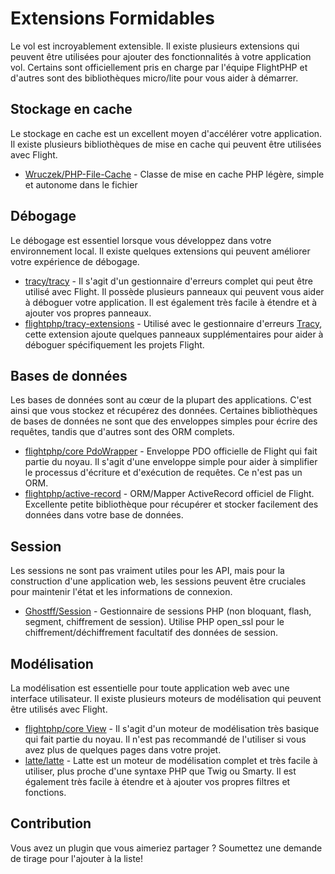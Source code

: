 # Extensions Formidables

Le vol est incroyablement extensible. Il existe plusieurs extensions qui peuvent être utilisées pour ajouter des fonctionnalités à votre application vol. Certains sont officiellement pris en charge par l'équipe FlightPHP et d'autres sont des bibliothèques micro/lite pour vous aider à démarrer.

## Stockage en cache

Le stockage en cache est un excellent moyen d'accélérer votre application. Il existe plusieurs bibliothèques de mise en cache qui peuvent être utilisées avec Flight.

- [Wruczek/PHP-File-Cache](/formidables-extensions/php-file-cache) - Classe de mise en cache PHP légère, simple et autonome dans le fichier

## Débogage

Le débogage est essentiel lorsque vous développez dans votre environnement local. Il existe quelques extensions qui peuvent améliorer votre expérience de débogage.

- [tracy/tracy](/formidables-extensions/tracy) - Il s'agit d'un gestionnaire d'erreurs complet qui peut être utilisé avec Flight. Il possède plusieurs panneaux qui peuvent vous aider à déboguer votre application. Il est également très facile à étendre et à ajouter vos propres panneaux.
- [flightphp/tracy-extensions](/formidables-extensions/tracy-extensions) - Utilisé avec le gestionnaire d'erreurs [Tracy](/formidables-extensions/tracy), cette extension ajoute quelques panneaux supplémentaires pour aider à déboguer spécifiquement les projets Flight.

## Bases de données

Les bases de données sont au cœur de la plupart des applications. C'est ainsi que vous stockez et récupérez des données. Certaines bibliothèques de bases de données ne sont que des enveloppes simples pour écrire des requêtes, tandis que d'autres sont des ORM complets.

- [flightphp/core PdoWrapper](/formidables-extensions/pdo-wrapper) - Enveloppe PDO officielle de Flight qui fait partie du noyau. Il s'agit d'une enveloppe simple pour aider à simplifier le processus d'écriture et d'exécution de requêtes. Ce n'est pas un ORM.
- [flightphp/active-record](/formidables-extensions/active-record) - ORM/Mapper ActiveRecord officiel de Flight. Excellente petite bibliothèque pour récupérer et stocker facilement des données dans votre base de données.

## Session

Les sessions ne sont pas vraiment utiles pour les API, mais pour la construction d'une application web, les sessions peuvent être cruciales pour maintenir l'état et les informations de connexion.

- [Ghostff/Session](/formidables-extensions/session) - Gestionnaire de sessions PHP (non bloquant, flash, segment, chiffrement de session). Utilise PHP open_ssl pour le chiffrement/déchiffrement facultatif des données de session.

## Modélisation

La modélisation est essentielle pour toute application web avec une interface utilisateur. Il existe plusieurs moteurs de modélisation qui peuvent être utilisés avec Flight.

- [flightphp/core View](/learn#views) - Il s'agit d'un moteur de modélisation très basique qui fait partie du noyau. Il n'est pas recommandé de l'utiliser si vous avez plus de quelques pages dans votre projet.
- [latte/latte](/formidables-extensions/latte) - Latte est un moteur de modélisation complet et très facile à utiliser, plus proche d'une syntaxe PHP que Twig ou Smarty. Il est également très facile à étendre et à ajouter vos propres filtres et fonctions.

## Contribution

Vous avez un plugin que vous aimeriez partager ? Soumettez une demande de tirage pour l'ajouter à la liste!